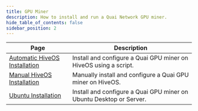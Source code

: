 ```yaml
---
title: GPU Miner
description: How to install and run a Quai Network GPU miner.
hide_table_of_contents: false
sidebar_position: 2
---
```


| Page                                            | Description                                                         |
| ----------------------------------------------- | ------------------------------------------------------------------- |
| [Automatic HiveOS Installation](./hive-auto.md) | Install and configure a Quai GPU miner on HiveOS using a script.    |
| [Manual HiveOS Installation](./hive-manual.md)  | Manually install and configure a Quai GPU miner on HiveOS.          |
| [Ubuntu Installation](./ubuntu-manual.md)       | Install and configure a Quai GPU miner on Ubuntu Desktop or Server. |
